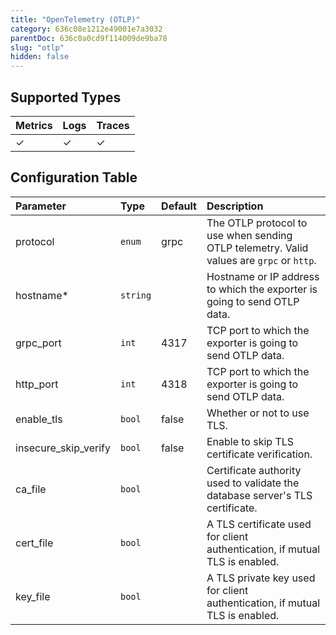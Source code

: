 ```yaml
---
title: "OpenTelemetry (OTLP)"
category: 636c08e1212e49001e7a3032
parentDoc: 636c0a0cd9f114009de9ba78
slug: "otlp"
hidden: false
---
```


## Supported Types

| Metrics | Logs | Traces |
| :------ | :--- | :----- |
| ✓       | ✓    | ✓      |

## Configuration Table

| Parameter            | Type     | Default | Description                                                                              |
| :------------------- | :------- | :------ | :--------------------------------------------------------------------------------------- |
| protocol             | `enum`   | grpc    | The OTLP protocol to use when sending OTLP telemetry. Valid values are `grpc` or `http`. |
| hostname\*           | `string` |         | Hostname or IP address to which the exporter is going to send OTLP data.                 |
| grpc_port            | `int`    | 4317    | TCP port to which the exporter is going to send OTLP data.                               |
| http_port            | `int`    | 4318    | TCP port to which the exporter is going to send OTLP data.                               |
| enable_tls           | `bool`   | false   | Whether or not to use TLS.                                                               |
| insecure_skip_verify | `bool`   | false   | Enable to skip TLS certificate verification.                                             |
| ca_file              | `bool`   |         | Certificate authority used to validate the database server's TLS certificate.            |
| cert_file            | `bool`   |         | A TLS certificate used for client authentication, if mutual TLS is enabled.              |
| key_file             | `bool`   |         | A TLS private key used for client authentication, if mutual TLS is enabled.              |
